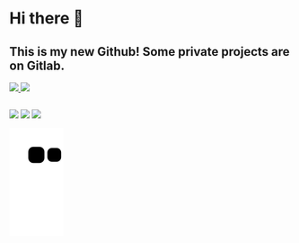 # Hi there 👋
## This is my new Github! Some private projects are on Gitlab.

 <div>
  <a href="https://github.com/vcamferreira">
  <img height="180em" src="https://github-readme-stats.vercel.app/api?username=vcamferreira&show_icons=true&theme=blue-green&include_all_commits=true&count_private=true"/>
  <img height="180em" src="https://github-readme-stats.vercel.app/api/top-langs/?username=vcamferreira&layout=compact&langs_count=16&theme=blue-green"/>
<div>

  ##
 
<div> 
  <a href="https://instagram.com/vcamferreira" target="_blank"><img src="https://img.shields.io/badge/-Instagram-%23E4405F?style=for-the-badge&logo=instagram&logoColor=white" target="_blank"></a>
  <a href = "mailto: vcamferreira@icloud.com"><img src="https://img.shields.io/badge/-Email-175385?style=for-the-badge&logo=icloud&logoColor=white" target="_blank"></a>
  <a href="https://www.linkedin.com/in/vcamferreira" target="_blank"><img src="https://img.shields.io/badge/-LinkedIn-%230077B5?style=for-the-badge&logo=linkedin&logoColor=white" target="_blank"></a> 
 
  ![Snake animation](https://github.com/vcamferreira/vcamferreira/blob/output/github-contribution-grid-snake.svg)
 
</div>
